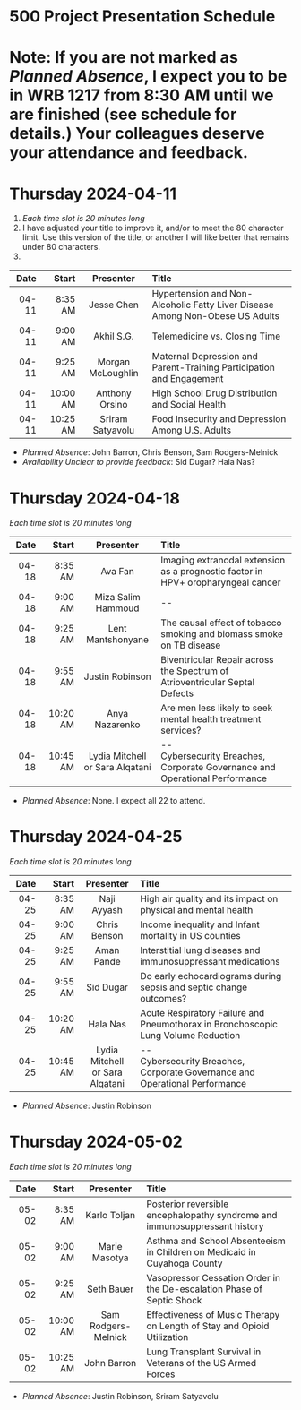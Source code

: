 # 500 Project Presentation Schedule

# Note: If you are not marked as *Planned Absence*, I expect you to be in WRB 1217 from 8:30 AM until we are finished (see schedule for details.) Your colleagues deserve your attendance and feedback.

# Thursday 2024-04-11

1. *Each time slot is 20 minutes long*
2. I have adjusted your title to improve it, and/or to meet the 80 character limit. Use this version of the title, or another I will like better that remains under 80 characters.
3. 


Date | Start | Presenter | Title
------: | -------: | :----------------: | :----------------------------------------------------------
04-11 | 8:35 AM | Jesse Chen | Hypertension and Non-Alcoholic Fatty Liver Disease Among Non-Obese US Adults
04-11 | 9:00 AM | Akhil S.G. | Telemedicine vs. Closing Time
04-11 | 9:25 AM | Morgan McLoughlin | Maternal Depression and Parent-Training Participation and Engagement
04-11 | 10:00 AM | Anthony Orsino | High School Drug Distribution and Social Health
04-11 | 10:25 AM | Sriram Satyavolu | Food Insecurity and Depression Among U.S. Adults

- *Planned Absence*: John Barron, Chris Benson, Sam Rodgers-Melnick
- *Availability Unclear to provide feedback*: Sid Dugar? Hala Nas?

# Thursday 2024-04-18

*Each time slot is 20 minutes long*

Date | Start | Presenter | Title
------: | -------: | :----------------: | :----------------------------------------------------------
04-18 | 8:35 AM | Ava Fan | Imaging extranodal extension as a prognostic factor in HPV+ oropharyngeal cancer
04-18 | 9:00 AM | Miza Salim Hammoud | --
04-18 | 9:25 AM | Lent Mantshonyane | The causal effect of tobacco smoking and biomass smoke on TB disease
04-18 | 9:55 AM | Justin Robinson | Biventricular Repair across the Spectrum of Atrioventricular Septal Defects
04-18 | 10:20 AM | Anya Nazarenko | Are men less likely to seek mental health treatment services?
04-18 | 10:45 AM | Lydia Mitchell <br /> or Sara Alqatani | -- <br /> Cybersecurity Breaches, Corporate Governance and Operational Performance

- *Planned Absence*: None. I expect all 22 to attend.

# Thursday 2024-04-25

*Each time slot is 20 minutes long*

Date | Start | Presenter | Title
------: | -------: | :----------------: | :----------------------------------------------------------
04-25 | 8:35 AM | Naji Ayyash | High air quality and its impact on physical and mental health
04-25 | 9:00 AM | Chris Benson | Income inequality and Infant mortality in US counties
04-25 | 9:25 AM | Aman Pande | Interstitial lung diseases and immunosuppressant medications
04-25 | 9:55 AM | Sid Dugar | Do early echocardiograms during sepsis and septic change outcomes? 
04-25 | 10:20 AM | Hala Nas | Acute Respiratory Failure and Pneumothorax in Bronchoscopic Lung Volume Reduction
04-25 | 10:45 AM | Lydia Mitchell <br /> or Sara Alqatani | -- <br /> Cybersecurity Breaches, Corporate Governance and Operational Performance

- *Planned Absence*: Justin Robinson

# Thursday 2024-05-02

*Each time slot is 20 minutes long*

Date | Start | Presenter | Title
------: | -------: | :----------------: | :----------------------------------------------------------
05-02 | 8:35 AM | Karlo Toljan | Posterior reversible encephalopathy syndrome and immunosuppressant history
05-02 | 9:00 AM | Marie Masotya | Asthma and School Absenteeism in Children on Medicaid in Cuyahoga County
05-02 | 9:25 AM | Seth Bauer | Vasopressor Cessation Order in the De-escalation Phase of Septic Shock
05-02 | 10:00 AM | Sam Rodgers-Melnick | Effectiveness of Music Therapy on Length of Stay and Opioid Utilization
05-02 | 10:25 AM | John Barron | Lung Transplant Survival in Veterans of the US Armed Forces

- *Planned Absence*: Justin Robinson, Sriram Satyavolu


